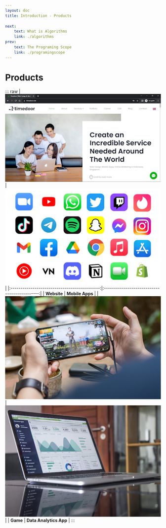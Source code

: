 ```yaml
---
layout: doc
title: Introduction - Products

next:
    text: What is Algorithms
    link: ./algorithms
prev:
    text: The Programing Scope
    link: ./programingscope
---
```


# Products
::: raw
| ![user1](../../assets/products-image-1.png) | ![user2](../../assets/products-image-2.png) |
|:---------------------------------------------:|:---------------------------------------------:|
| __Website__ | __Mobile Apps__ |
| ![user1](../../assets/products-image-3.png) | ![user2](../../assets/products-image-4.png) |
| __Game__ | __Data Analytics App__ |
:::